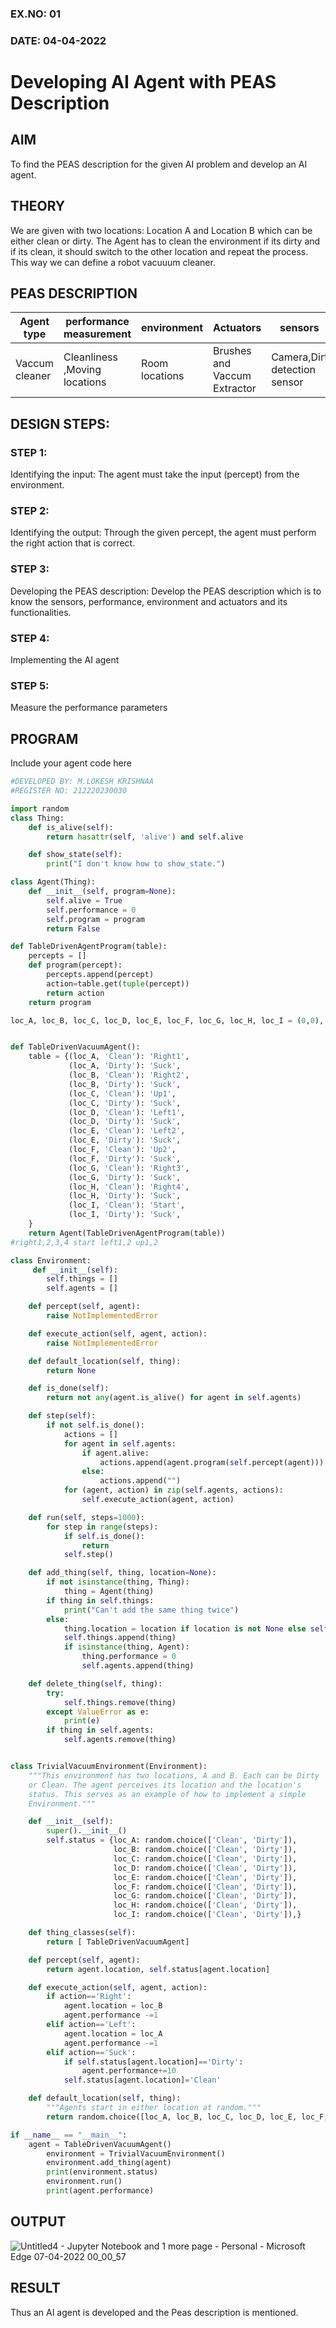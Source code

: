 ### EX.NO: 01
### DATE: 04-04-2022
# Developing AI Agent with PEAS Description
## AIM
To find the PEAS description for the given AI problem and develop an AI agent.

## THEORY
We are given with two locations: Location A and Location B which can be either clean or dirty.
The Agent has to clean the environment if its dirty and if its clean, it should switch to the other location and repeat the process.
This way we can define a robot vacuuum cleaner.

## PEAS DESCRIPTION
| Agent type    | performance  measurement      |environment  |   Actuators         |  sensors                       | 
|-------------  | ---------------------------   | ----------- |-------------------- | ------------------------------ | 
| Vaccum cleaner| Cleanliness ,Moving locations| Room locations       |  Brushes and Vaccum Extractor|  Camera,Dirt detection sensor |

## DESIGN STEPS:
### STEP 1:
Identifying the input:
The agent must take the input (percept) from the environment.
### STEP 2:
Identifying the output:
Through the given percept, the agent must perform the right action that is correct.
### STEP 3:
Developing the PEAS description:
Develop the PEAS description which is to know the sensors, performance, environment and actuators and its functionalities.
### STEP 4:
Implementing the AI agent
### STEP 5:
Measure the performance parameters

## PROGRAM
Include your agent code here
```python
#DEVELOPED BY: M.LOKESH KRISHNAA
#REGISTER NO: 212220230030
```
```python
import random
class Thing:
    def is_alive(self):
        return hasattr(self, 'alive') and self.alive

    def show_state(self):
        print("I don't know how to show_state.")

class Agent(Thing):
    def __init__(self, program=None):
        self.alive = True
        self.performance = 0
        self.program = program
        return False

def TableDrivenAgentProgram(table):
    percepts = []
    def program(percept):
        percepts.append(percept)
        action=table.get(tuple(percept))
        return action
    return program

loc_A, loc_B, loc_C, loc_D, loc_E, loc_F, loc_G, loc_H, loc_I = (0,0), (0,1), (0,2), (1,2), (1,1), (1,0), (2,0), (2,1), (2,2)


def TableDrivenVacuumAgent():
    table = {(loc_A, 'Clean'): 'Right1',
             (loc_A, 'Dirty'): 'Suck',
             (loc_B, 'Clean'): 'Right2',
             (loc_B, 'Dirty'): 'Suck',
             (loc_C, 'Clean'): 'Up1',
             (loc_C, 'Dirty'): 'Suck',
             (loc_D, 'Clean'): 'Left1',
             (loc_D, 'Dirty'): 'Suck',
             (loc_E, 'Clean'): 'Left2',
             (loc_E, 'Dirty'): 'Suck',
             (loc_F, 'Clean'): 'Up2',
             (loc_F, 'Dirty'): 'Suck',
             (loc_G, 'Clean'): 'Right3',
             (loc_G, 'Dirty'): 'Suck',
             (loc_H, 'Clean'): 'Right4',
             (loc_H, 'Dirty'): 'Suck',
             (loc_I, 'Clean'): 'Start',
             (loc_I, 'Dirty'): 'Suck',
    }
    return Agent(TableDrivenAgentProgram(table))
#right1,2,3,4 start left1,2 up1,2

class Environment:
     def __init__(self):
        self.things = []
        self.agents = []

    def percept(self, agent):
        raise NotImplementedError

    def execute_action(self, agent, action):
        raise NotImplementedError

    def default_location(self, thing):
        return None

    def is_done(self):
        return not any(agent.is_alive() for agent in self.agents)

    def step(self):
        if not self.is_done():
            actions = []
            for agent in self.agents:
                if agent.alive:
                    actions.append(agent.program(self.percept(agent)))
                else:
                    actions.append("")
            for (agent, action) in zip(self.agents, actions):
                self.execute_action(agent, action)

    def run(self, steps=1000):
        for step in range(steps):
            if self.is_done():
                return
            self.step()

    def add_thing(self, thing, location=None):
        if not isinstance(thing, Thing):
            thing = Agent(thing)
        if thing in self.things:
            print("Can't add the same thing twice")
        else:
            thing.location = location if location is not None else self.default_location(thing)
            self.things.append(thing)
            if isinstance(thing, Agent):
                thing.performance = 0
                self.agents.append(thing)

    def delete_thing(self, thing):
        try:
            self.things.remove(thing)
        except ValueError as e:
            print(e)
        if thing in self.agents:
            self.agents.remove(thing)


class TrivialVacuumEnvironment(Environment):
    """This environment has two locations, A and B. Each can be Dirty
    or Clean. The agent perceives its location and the location's
    status. This serves as an example of how to implement a simple
    Environment."""

    def __init__(self):
        super().__init__()
        self.status = {loc_A: random.choice(['Clean', 'Dirty']),
                       loc_B: random.choice(['Clean', 'Dirty']),
                       loc_C: random.choice(['Clean', 'Dirty']),
                       loc_D: random.choice(['Clean', 'Dirty']),
                       loc_E: random.choice(['Clean', 'Dirty']),
                       loc_F: random.choice(['Clean', 'Dirty']),
                       loc_G: random.choice(['Clean', 'Dirty']),
                       loc_H: random.choice(['Clean', 'Dirty']),
                       loc_I: random.choice(['Clean', 'Dirty']),}

    def thing_classes(self):
        return [ TableDrivenVacuumAgent]

    def percept(self, agent):
        return agent.location, self.status[agent.location]

    def execute_action(self, agent, action):
        if action=='Right':
            agent.location = loc_B
            agent.performance -=1
        elif action=='Left':
            agent.location = loc_A
            agent.performance -=1
        elif action=='Suck':
            if self.status[agent.location]=='Dirty':
                agent.performance+=10
            self.status[agent.location]='Clean'

    def default_location(self, thing):
        """Agents start in either location at random."""
        return random.choice([loc_A, loc_B, loc_C, loc_D, loc_E, loc_F, loc_G, loc_H, loc_I])

if __name__ == "__main__":
    agent = TableDrivenVacuumAgent()
        environment = TrivialVacuumEnvironment()
        environment.add_thing(agent)
        print(environment.status)
        environment.run()
        print(agent.performance)
```
## OUTPUT
![Untitled4 - Jupyter Notebook and 1 more page - Personal - Microsoft​ Edge 07-04-2022 00_00_57](https://user-images.githubusercontent.com/75234646/162044344-276d6bf2-58ba-42fe-864e-9193421d9e2c.png)
## RESULT
Thus an AI agent is developed and the Peas description is mentioned.
